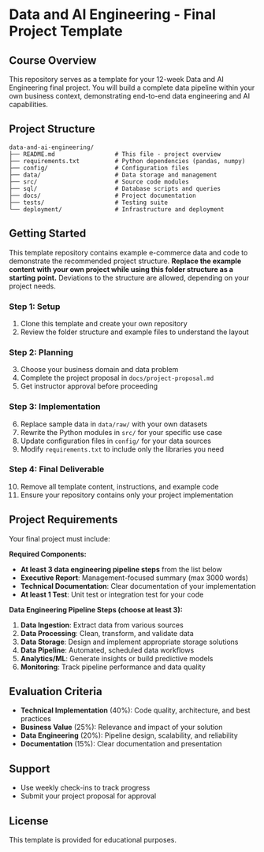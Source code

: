 # Data and AI Engineering - Final Project Template

## Course Overview

This repository serves as a template for your 12-week Data and AI Engineering final project. You will build a complete data pipeline within your own business context, demonstrating end-to-end data engineering and AI capabilities.

## Project Structure

```
data-and-ai-engineering/
├── README.md                 # This file - project overview
├── requirements.txt          # Python dependencies (pandas, numpy)
├── config/                   # Configuration files
├── data/                     # Data storage and management
├── src/                      # Source code modules
├── sql/                      # Database scripts and queries
├── docs/                     # Project documentation
├── tests/                    # Testing suite
└── deployment/               # Infrastructure and deployment
```

## Getting Started

This template repository contains example e-commerce data and code to demonstrate the recommended project structure. **Replace the example content with your own project while using this folder structure as a starting point.** Deviations to the structure are allowed, depending on your project needs.

### Step 1: Setup
1. Clone this template and create your own repository
2. Review the folder structure and example files to understand the layout

### Step 2: Planning
3. Choose your business domain and data problem
4. Complete the project proposal in `docs/project-proposal.md`
5. Get instructor approval before proceeding

### Step 3: Implementation
6. Replace sample data in `data/raw/` with your own datasets
7. Rewrite the Python modules in `src/` for your specific use case
8. Update configuration files in `config/` for your data sources
9. Modify `requirements.txt` to include only the libraries you need

### Step 4: Final Deliverable
10. Remove all template content, instructions, and example code
11. Ensure your repository contains only your project implementation


## Project Requirements

Your final project must include:

**Required Components:**
- **At least 3 data engineering pipeline steps** from the list below
- **Executive Report**: Management-focused summary (max 3000 words)
- **Technical Documentation**: Clear documentation of your implementation
- **At least 1 Test**: Unit test or integration test for your code

**Data Engineering Pipeline Steps (choose at least 3):**
1. **Data Ingestion**: Extract data from various sources
2. **Data Processing**: Clean, transform, and validate data
3. **Data Storage**: Design and implement appropriate storage solutions
4. **Data Pipeline**: Automated, scheduled data workflows
5. **Analytics/ML**: Generate insights or build predictive models
6. **Monitoring**: Track pipeline performance and data quality

## Evaluation Criteria

- **Technical Implementation** (40%): Code quality, architecture, and best practices
- **Business Value** (25%): Relevance and impact of your solution
- **Data Engineering** (20%): Pipeline design, scalability, and reliability
- **Documentation** (15%): Clear documentation and presentation

## Support

- Use weekly check-ins to track progress
- Submit your project proposal for approval

## License

This template is provided for educational purposes.
